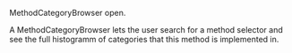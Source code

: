MethodCategoryBrowser open.

A MethodCategoryBrowser lets the user search for a method selector and see the full histogramm of categories that this method is implemented in.
